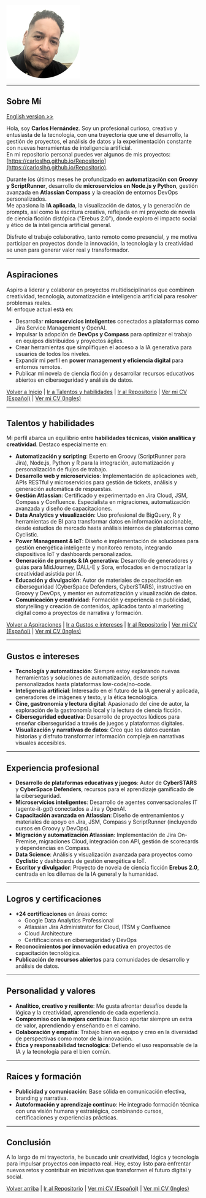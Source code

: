 ![Foto de Carlos Luis Hernández](./Container/img/0.5x/20241111_My_foto@0.5x.png)

---

## Sobre Mí
[English version >>](./)

Hola, soy **Carlos Hernández**. Soy un profesional curioso, creativo y entusiasta de la tecnología, con una trayectoria que une el desarrollo, la gestión de proyectos, el análisis de datos y la experimentación constante con nuevas herramientas de inteligencia artificial.  
En mi repositorio personal puedes ver algunos de mis proyectos: [https://carloslhg.github.io/Repositorio](https://carloslhg.github.io/Repositorio).

Durante los últimos meses he profundizado en **automatización con Groovy y ScriptRunner**, desarrollo de **microservicios en Node.js y Python**, gestión avanzada en **Atlassian Compass** y la creación de entornos DevOps personalizados.  
Me apasiona la **IA aplicada**, la visualización de datos, y la generación de prompts, así como la escritura creativa, reflejada en mi proyecto de novela de ciencia ficción distópica ("Erebus 2.0"), donde exploro el impacto social y ético de la inteligencia artificial general.

Disfruto el trabajo colaborativo, tanto remoto como presencial, y me motiva participar en proyectos donde la innovación, la tecnología y la creatividad se unen para generar valor real y transformador.

---

## Aspiraciones

Aspiro a liderar y colaborar en proyectos multidisciplinarios que combinen creatividad, tecnología, automatización e inteligencia artificial para resolver problemas reales.  
Mi enfoque actual está en:
- Desarrollar **microservicios inteligentes** conectados a plataformas como Jira Service Management y OpenAI.
- Impulsar la adopción de **DevOps y Compass** para optimizar el trabajo en equipos distribuidos y proyectos ágiles.
- Crear herramientas que simplifiquen el acceso a la IA generativa para usuarios de todos los niveles.
- Expandir mi perfil en **power management y eficiencia digital** para entornos remotos.
- Publicar mi novela de ciencia ficción y desarrollar recursos educativos abiertos en ciberseguridad y análisis de datos.

[Volver a Inicio](#sobre-mí) | [Ir a Talentos y habilidades](#talentos-y-habilidades) | [Ir al Repositorio](../) | [Ver mi CV (Español)](./CV/CV-es.md) | [Ver mi CV (Ingles)](./CV/)

---

## Talentos y habilidades

Mi perfil abarca un equilibrio entre **habilidades técnicas, visión analítica y creatividad**. Destaco especialmente en:

- **Automatización y scripting**: Experto en Groovy (ScriptRunner para Jira), Node.js, Python y R para la integración, automatización y personalización de flujos de trabajo.
- **Desarrollo web y microservicios**: Implementación de aplicaciones web, APIs RESTful y microservicios para gestión de tickets, análisis y generación automática de respuestas.
- **Gestión Atlassian**: Certificado y experimentado en Jira Cloud, JSM, Compass y Confluence. Especialista en migraciones, automatización avanzada y diseño de capacitaciones.
- **Data Analytics y visualización**: Uso profesional de BigQuery, R y herramientas de BI para transformar datos en información accionable, desde estudios de mercado hasta análisis internos de plataformas como Cyclistic.
- **Power Management & IoT**: Diseño e implementación de soluciones para gestión energética inteligente y monitoreo remoto, integrando dispositivos IoT y dashboards personalizados.
- **Generación de prompts & IA generativa**: Desarrollo de generadores y guías para MidJourney, DALL-E y Sora, enfocados en democratizar la creatividad asistida por IA.
- **Educación y divulgación**: Autor de materiales de capacitación en ciberseguridad (CyberSpace Defenders, CyberSTARS), instructivo en Groovy y DevOps, y mentor en automatización y visualización de datos.
- **Comunicación y creatividad**: Formación y experiencia en publicidad, storytelling y creación de contenidos, aplicados tanto al marketing digital como a proyectos de narrativa y formación.

[Volver a Aspiraciones](#aspiraciones) | [Ir a Gustos e intereses](#gustos-e-intereses) | [Ir al Repositorio](../) | [Ver mi CV (Español)](./CV/CV-es.md) | [Ver mi CV (Ingles)](./CV/)

---

## Gustos e intereses

- **Tecnología y automatización**: Siempre estoy explorando nuevas herramientas y soluciones de automatización, desde scripts personalizados hasta plataformas low-code/no-code.
- **Inteligencia artificial**: Interesado en el futuro de la IA general y aplicada, generadores de imágenes y texto, y la ética tecnológica.
- **Cine, gastronomía y lectura digital**: Apasionado del cine de autor, la exploración de la gastronomía local y la lectura de ciencia ficción.
- **Ciberseguridad educativa**: Desarrollo de proyectos lúdicos para enseñar ciberseguridad a través de juegos y plataformas digitales.
- **Visualización y narrativas de datos**: Creo que los datos cuentan historias y disfruto transformar información compleja en narrativas visuales accesibles.

---

## Experiencia profesional

- **Desarrollo de plataformas educativas y juegos**: Autor de **CyberSTARS** y **CyberSpace Defenders**, recursos para el aprendizaje gamificado de la ciberseguridad.
- **Microservicios inteligentes**: Desarrollo de agentes conversacionales IT (agente-it-gpt) conectados a Jira y OpenAI.
- **Capacitación avanzada en Atlassian**: Diseño de entrenamientos y materiales de apoyo en Jira, JSM, Compass y ScriptRunner (incluyendo cursos en Groovy y DevOps).
- **Migración y automatización Atlassian**: Implementación de Jira On-Premise, migraciones Cloud, integración con API, gestión de scorecards y dependencias en Compass.
- **Data Science**: Análisis y visualización avanzada para proyectos como **Cyclistic** y dashboards de gestión energética e IoT.
- **Escritor y divulgador**: Proyecto de novela de ciencia ficción **Erebus 2.0**, centrada en los dilemas de la IA general y la humanidad.

---

## Logros y certificaciones

- **+24 certificaciones** en áreas como:
    - Google Data Analytics Professional
    - Atlassian Jira Administrator for Cloud, ITSM y Confluence
    - Cloud Architecture
    - Certificaciones en ciberseguridad y DevOps
- **Reconocimientos por innovación educativa** en proyectos de capacitación tecnológica.
- **Publicación de recursos abiertos** para comunidades de desarrollo y análisis de datos.

---

## Personalidad y valores

- **Analítico, creativo y resiliente**: Me gusta afrontar desafíos desde la lógica y la creatividad, aprendiendo de cada experiencia.
- **Compromiso con la mejora continua**: Busco aportar siempre un extra de valor, aprendiendo y enseñando en el camino.
- **Colaboración y empatía**: Trabajo bien en equipo y creo en la diversidad de perspectivas como motor de la innovación.
- **Ética y responsabilidad tecnológica**: Defiendo el uso responsable de la IA y la tecnología para el bien común.

---

## Raíces y formación

- **Publicidad y comunicación**: Base sólida en comunicación efectiva, branding y narrativa.
- **Autoformación y aprendizaje continuo**: He integrado formación técnica con una visión humana y estratégica, combinando cursos, certificaciones y experiencias prácticas.

---

## Conclusión

A lo largo de mi trayectoria, he buscado unir creatividad, lógica y tecnología para impulsar proyectos con impacto real. Hoy, estoy listo para enfrentar nuevos retos y contribuir en iniciativas que transformen el futuro digital y social.

[Volver arriba](#sobre-mí) | [Ir al Repositorio](../) | [Ver mi CV (Español)](./CV/CV-es.md) | [Ver mi CV (Ingles)](./CV/)
